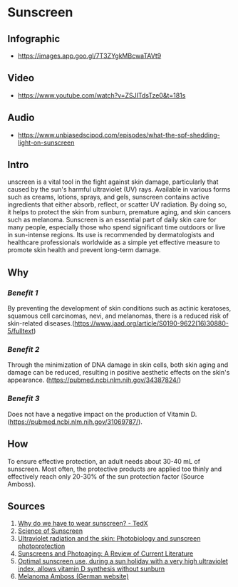 [//]: <> (U)

# **Sunscreen**

## **Infographic**
[//]: <> (BO-infographic)
* https://images.app.goo.gl/7T3ZYgkMBcwaTAVt9

[//]: <> (EO-infographic)
## **Video**
[//]: <> (BO-video)
* https://www.youtube.com/watch?v=ZSJITdsTze0&t=181s

[//]: <> (EO-video)
## **Audio**
[//]: <> (BO-audio)
* https://www.unbiasedscipod.com/episodes/what-the-spf-shedding-light-on-sunscreen

[//]: <> (EO-audio)
## **Intro**
[//]: <> (BO-intro)
unscreen is a vital tool in the fight against skin damage, particularly that caused by the sun's harmful ultraviolet (UV) rays. Available in various forms such as creams, lotions, sprays, and gels, sunscreen contains active ingredients that either absorb, reflect, or scatter UV radiation. By doing so, it helps to protect the skin from sunburn, premature aging, and skin cancers such as melanoma. Sunscreen is an essential part of daily skin care for many people, especially those who spend significant time outdoors or live in sun-intense regions. Its use is recommended by dermatologists and healthcare professionals worldwide as a simple yet effective measure to promote skin health and prevent long-term damage.

[//]: <> (EO-intro)
## **Why**
[//]: <> (BO-why)


### *Benefit 1*
By preventing the development of skin conditions such as actinic keratoses, squamous cell carcinomas, nevi, and melanomas, there is a reduced risk of skin-related diseases.(https://www.jaad.org/article/S0190-9622(16)30880-5/fulltext)
### *Benefit 2*
Through the minimization of DNA damage in skin cells, both skin aging and damage can be reduced, resulting in positive aesthetic effects on the skin's appearance. (https://pubmed.ncbi.nlm.nih.gov/34387824/)
### *Benefit 3*
Does not have a negative impact on the production of Vitamin D. (https://pubmed.ncbi.nlm.nih.gov/31069787/).

[//]: <> (EO-why)
## **How**
[//]: <> (BO-how)
To ensure effective protection, an adult needs about 30-40 mL of sunscreen. Most often, the protective products are applied too thinly and effectively reach only 20-30% of the sun protection factor (Source Amboss).



[//]: <> (EO-how)
## **Sources**
[//]: <> (BO-sources)
1) [ Why do we have to wear sunscreen? - TedX](https://www.youtube.com/watch?v=ZSJITdsTze0&t=181s)
2) [Science of Sunscreen](https://images.app.goo.gl/7T3ZYgkMBcwaTAVt9)
3) [Ultraviolet radiation and the skin: Photobiology and sunscreen photoprotection](https://www.jaad.org/article/S0190-9622(16)30880-5/fulltext)
4) [ Sunscreens and Photoaging: A Review of Current Literature ](https://pubmed.ncbi.nlm.nih.gov/34387824/)
5) [ Optimal sunscreen use, during a sun holiday with a very high ultraviolet index, allows vitamin D synthesis without sunburn ](https://pubmed.ncbi.nlm.nih.gov/31069787/)
6) [Melanoma Amboss (German website)](https://next.amboss.com/de/article/qk0CKT?q=sonnencreme)

[//]: <> (EO-sources)
